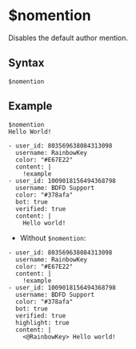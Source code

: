 # $nomention
Disables the default author mention.

## Syntax
```
$nomention
```

## Example
```
$nomention
Hello World!
```

``` discord yaml
- user_id: 803569638084313098
  username: RainbowKey
  color: "#E67E22"
  content: |
    !example
- user_id: 1009018156494368798
  username: BDFD Support
  color: "#378afa"
  bot: true
  verified: true
  content: |
    Hello world!
```

-  Without `$nomention`:

``` discord yaml
- user_id: 803569638084313098
  username: RainbowKey
  color: "#E67E22"
  content: |
    !example
- user_id: 1009018156494368798
  username: BDFD Support
  color: "#378afa"
  bot: true
  verified: true
  highlight: true
  content: |
    <@RainbowKey> Hello world!
```
